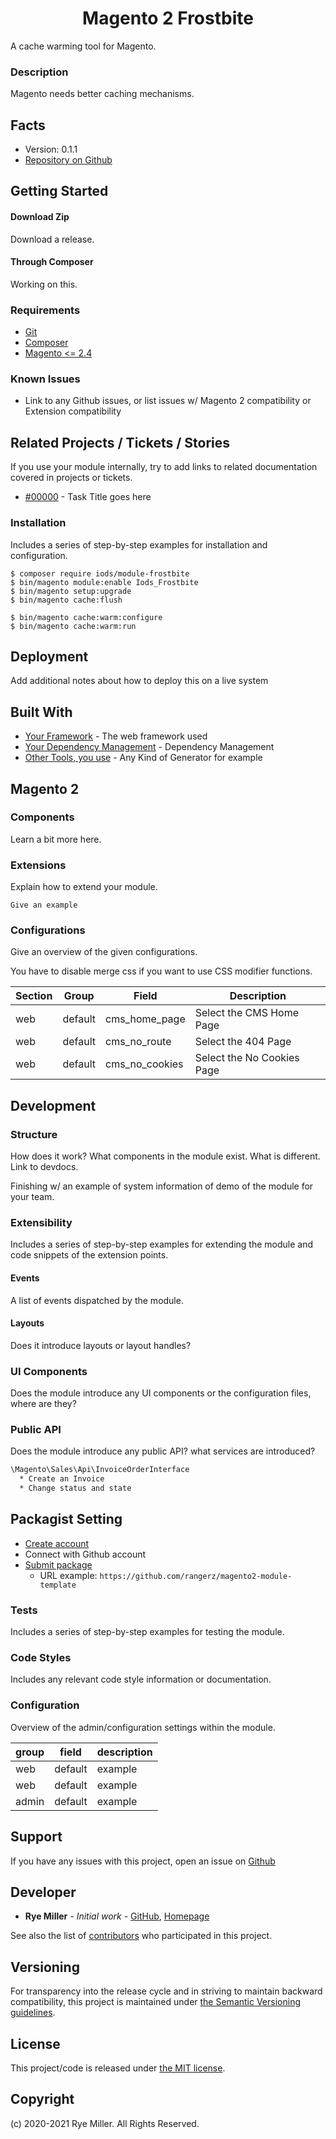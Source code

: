 <h1 align="center">Magento 2 Frostbite</h1>

A cache warming tool for Magento.


### Description
Magento needs better caching mechanisms.


Facts
-----
 * Version: 0.1.1
 * [Repository on Github](https://github.com/iods/magento2-frostbite)


Getting Started
---------------

#### Download Zip
Download a release.

#### Through Composer
Working on this.


### Requirements
 * [Git](http://git-scm.com)
 * [Composer](http://getcomposer.org)
 * [Magento <= 2.4]()

### Known Issues
 * Link to any Github issues, or list issues w/ Magento 2 compatibility or Extension compatibility


## Related Projects / Tickets / Stories
If you use your module internally, try to add links to related documentation covered in projects or tickets.

* [#00000](https://yourProjectManagementSystem.com/yourTicketNumber) - Task Title goes here


### Installation
Includes a series of step-by-step examples for installation and configuration.

```
$ composer require iods/module-frostbite
$ bin/magento module:enable Iods_Frostbite
$ bin/magento setup:upgrade
$ bin/magento cache:flush

$ bin/magento cache:warm:configure
$ bin/magento cache:warm:run
```

## Deployment
Add additional notes about how to deploy this on a live system

## Built With
* [Your Framework](http://www.dropwizard.io/1.0.2/docs/) - The web framework used
* [Your Dependency Management](https://maven.apache.org/) - Dependency Management
* [Other Tools, you use](https://rometools.github.io/rome/) - Any Kind of Generator for example

## Magento 2

### Components
Learn a bit more here.


### Extensions
Explain how to extend your module.

```
Give an example
```

### Configurations
Give an overview of the given configurations.

You have to disable merge css if you want to use CSS modifier functions.

| Section | Group | Field | Description |
| ------ | ----- | ----- | ----------- |
| web | default | cms_home_page | Select the CMS Home Page |
| web | default| cms_no_route | Select the 404 Page |
| web | default | cms_no_cookies | Select the No Cookies Page |

Development
-----------

### Structure
How does it work? What components in the module exist. What is different. Link to devdocs.

Finishing w/ an example of system information of demo of the module for your team.


### Extensibility
Includes a series of step-by-step examples for extending the module and code snippets of the extension points.

#### Events
A list of events dispatched by the module.

#### Layouts
Does it introduce layouts or layout handles?


### UI Components
Does the module introduce any UI components or the configuration files, where are they?


### Public API
Does the module introduce any public API? what services are introduced?

```bash
\Magento\Sales\Api\InvoiceOrderInterface
  * Create an Invoice
  * Change status and state
```

## Packagist Setting
- [Create account](https://packagist.org/register/)
- Connect with Github account
- [Submit package](https://packagist.org/packages/submit)
    - URL example: `https://github.com/rangerz/magento2-module-template`


### Tests
Includes a series of step-by-step examples for testing the module.


### Code Styles
Includes any relevant code style information or documentation.


### Configuration
Overview of the admin/configuration settings within the module.

| group | field | description |
|-------|-------|-------------|
|web    |default|example      |
|web    |default|example      |
|admin  |default|example      |


Support
-------
If you have any issues with this project, open an issue on [Github](https://github.com/iods/magento2-bones/issues)


Developer
---------
 * **Rye Miller** - *Initial work* - [GitHub](http://github.com/iods/), [Homepage](https://ryemiller.io)

See also the list of [contributors](https://github.com/iods/magento2-performance/contributors) who participated in this project.


Versioning
----------
For transparency into the release cycle and in striving to maintain backward compatibility, this project is
maintained under [the Semantic Versioning guidelines](http://semver.org/).


License
-------
This project/code is released under [the MIT license](https://github.com/iods/magento2-bones/LICENSE).


Copyright
---------
(c) 2020-2021 Rye Miller. All Rights Reserved.
